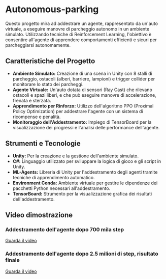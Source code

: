 # Autonomous-parking

Questo progetto mira ad addestrare un agente, rappresentato da un'auto virtuale, a eseguire manovre di parcheggio autonomo in un ambiente simulato. Utilizzando tecniche di Reinforcement Learning, l'obiettivo è consentire all'agente di apprendere comportamenti efficienti e sicuri per parcheggiarsi autonomamente.

## Caratteristiche del Progetto

- **Ambiente Simulato:** Creazione di una scena in Unity con 8 stalli di parcheggio, ostacoli (alberi, barriere, lampioni) e trigger collider per monitorare lo stato dei parcheggi.
- **Agente Virtuale:** Un'auto dotata di sensori (Ray Cast) che rilevano ostacoli e spazi liberi, e che può eseguire manovre di accelerazione, frenata e sterzata.
- **Apprendimento per Rinforzo:** Utilizzo dell'algoritmo PPO (Proximal Policy Optimization) per addestrare l'agente con un sistema di ricompense e penalità.
- **Monitoraggio dell'Addestramento:** Impiego di TensorBoard per la visualizzazione dei progressi e l'analisi delle performance dell'agente.

## Strumenti e Tecnologie

- **Unity:** Per la creazione e la gestione dell'ambiente simulato.
- **C#:** Linguaggio utilizzato per sviluppare la logica di gioco e gli script in Unity.
- **ML-Agents:** Libreria di Unity per l'addestramento degli agenti tramite tecniche di apprendimento automatico.
- **Environment Conda:** Ambiente virtuale per gestire le dipendenze dei pacchetti Python necessari all'addestramento.
- **TensorBoard:** Strumento per la visualizzazione grafica dei risultati dell'addestramento.

## Video dimostrazione 
### Addestramento dell'agente dopo 700 mila step 
[Guarda il video](video_700mila_step.mp4)

### Addestramento dell'agente dopo 2.5 milioni di step, risultato finale 
[Guarda il video](video_2.5Milioni_step.mp4)
